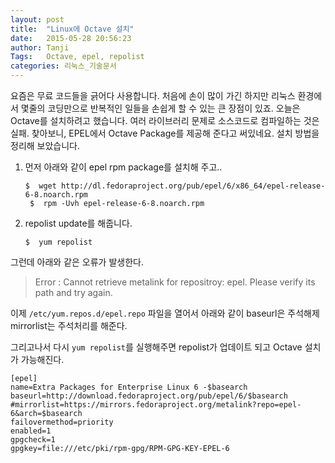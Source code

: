 ```yaml
---
layout: post
title:  "Linux에 Octave 설치"
date:   2015-05-28 20:56:23
author: Tanji
Tags:   Octave, epel, repolist
categories: 리눅스_기술문서
---
```



요즘은 무료 코드들을 긁어다 사용합니다. 처음에 손이 많이 가긴 하지만 리눅스 환경에서 몇줄의 코딩만으로 반복적인 일들을 손쉽게 할 수 있는 큰 장점이 있죠. 오늘은 Octave를 설치하려고 했습니다. 여러 라이브러리 문제로 소스코드로 컴파일하는 것은 실패. 찾아보니, EPEL에서 Octave Package를 제공해 준다고 써있네요. 설치 방법을 정리해 보았습니다.

1. 먼저 아래와 같이 epel rpm package를 설치해 주고..

   ```
   $  wget http://dl.fedoraproject.org/pub/epel/6/x86_64/epel-release-6-8.noarch.rpm
    $  rpm -Uvh epel-release-6-8.noarch.rpm
   ```


1. repolist update를 해줍니다.

   ```
   $  yum repolist
   ```


그런데 아래와 같은 오류가 발생한다.

> Error : Cannot retrieve metalink for repositroy: epel. Please verify its path and try again.
 
 
이제 `/etc/yum.repos.d/epel.repo` 파일을 열어서 아래와 같이 baseurl은 주석해제 mirrorlist는 주석처리를 해준다.

그리고나서 다시 `yum repolist`를 실행해주면 repolist가 업데이트 되고 Octave 설치가 가능해진다.

```
[epel]
name=Extra Packages for Enterprise Linux 6 -$basearch
baseurl=http://download.fedoraproject.org/pub/epel/6/$basearch
#mirrorlist=https://mirrors.fedoraproject.org/metalink?repo=epel-6&arch=$basearch
failovermethod=priority
enabled=1
gpgcheck=1
gpgkey=file:///etc/pki/rpm-gpg/RPM-GPG-KEY-EPEL-6
```
